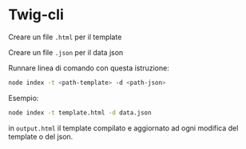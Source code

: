 # Twig-cli

Creare un file `.html` per il template

Creare un file `.json` per il data json

Runnare linea di comando con questa istruzione:

```bash
node index -t <path-template> -d <path-json>
```

Esempio:

```bash
node index -t template.html -d data.json
```

in `output.html` il template compilato e aggiornato ad ogni modifica del template o del json.
